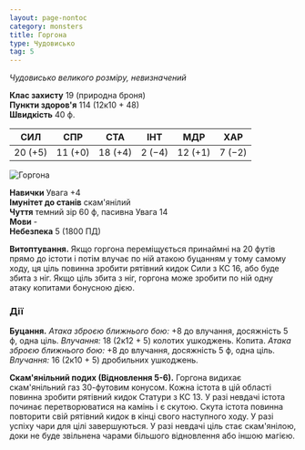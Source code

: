 ```yaml
---
layout: page-nontoc
category: monsters
title: Горгона
type: Чудовисько
tag: 5
---
```


_Чудовисько великого розміру, невизначений_

**Клас захисту** 19 (природна броня)    
**Пункти здоров'я** 114 (12к10 + 48)    
**Швидкість** 40 ф.

| СИЛ     | СПР     | СТА     | ІНТ    | МДР     | ХАР    |
| ------- | ------- | ------- | ------ | ------- | ------ |
| 20 (+5) | 11 (+0) | 18 (+4) | 2 (−4) | 12 (+1) | 7 (−2) |

![Горгона](https://www.dndbeyond.com/avatars/thumbnails/30784/711/1000/1000/638062051514524448.png)

**Навички** Увага +4    
**Імунітет до станів** скам'янілий    
**Чуття** темний зір 60 ф, пасивна Увага 14    
**Мови** -    
**Небезпека** 5 (1800 ПД)

**Витоптування.** Якщо горгона переміщується принаймні на 20 футів прямо до істоти і потім влучає по ній атакою буцанням у тому самому ходу, ця ціль повинна зробити рятівний кидок Сили з КС 16, або буде збита з ніг. Якщо ціль збита з ніг, горгона може зробити по ній одну атаку копитами бонусною дією.

### Дії
**Буцання.** _Атака зброєю ближнього бою:_ +8 до влучання, досяжність 5 ф, одна ціль. _Влучання:_ 18 (2к12 + 5) колотих ушкоджень. Копита. _Атака зброєю ближнього бою:_ +8 до влучання, досяжність 5 ф, одна ціль. _Влучання:_ 16 (2к10 + 5) дробильних ушкоджень.    

**Скам'янільний подих (Відновлення 5-6).** Горгона видихає скам'янільний газ 30-футовим конусом. Кожна істота в цій області повинна зробити рятівний кидок Статури з КС 13. У разі невдачі істота починає перетворюватися на камінь і є скутою. Скута істота повинна повторити свій рятівний кидок в кінці свого наступного ходу. У разі успіху чари для цілі завершуються. У разі невдачі ціль стає скам'янілою, доки не буде звільнена чарами більшого відновлення або іншою магією.
